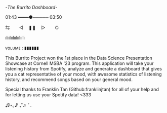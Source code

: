 -*The Burrito Dashboard*-

01:43 ━━━━●───── 03:50

⇆ㅤ ㅤ◁ㅤ ❚❚ ㅤ▷ ㅤㅤ↻﻿

ılıılıılıılıılıılı

ᴠᴏʟᴜᴍᴇ : ▮▮▮▮▮▮

This Burrito Project won the 1st place in the Data Science Presentation Showcase at Cornell MSBA '23 program. This application will take your listening history from Spotify, analyze and generate a dashboard that gives you a cat representative of your mood, with awesome statistics of listening history, and recommend songs based on your general mood.

Special thanks to Franklin Tan (Github:franklinjtan) for all of your help and for letting us use your Spotify data! <333

♫⋆｡♪ ₊˚♬ ﾟ.
